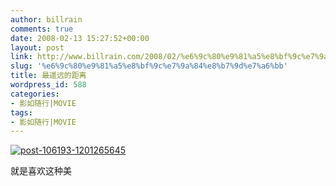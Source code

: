 ```yaml
---
author: billrain
comments: true
date: 2008-02-13 15:27:52+00:00
layout: post
link: http://www.billrain.com/2008/02/%e6%9c%80%e9%81%a5%e8%bf%9c%e7%9a%84%e8%b7%9d%e7%a6%bb/
slug: '%e6%9c%80%e9%81%a5%e8%bf%9c%e7%9a%84%e8%b7%9d%e7%a6%bb'
title: 最遥远的距离
wordpress_id: 588
categories:
- 影如随行|MOVIE
tags:
- 影如随行|MOVIE
---
```


[![post-106193-1201265645](http://www.billrain.com/wp-content/uploads/2008/02/post-106193-1201265645-thumb.jpg)](http://www.billrain.com/wp-content/uploads/2008/02/post-106193-12012656451.jpg)

就是喜欢这种美
